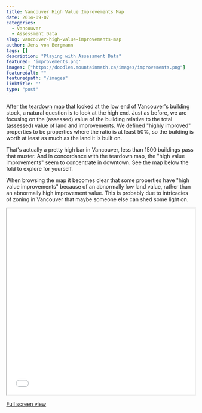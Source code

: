 ```yaml
---
title: Vancouver High Value Improvements Map
date: 2014-09-07
categories:
  - Vancouver
  - Assessment Data
slug: vancouver-high-value-improvements-map
author: Jens von Bergmann
tags: []
description: "Playing with Assessment Data"
featured: 'improvements.png'
images: ["https://doodles.mountainmath.ca/images/improvements.png"]
featuredalt: ""
featuredpath: "/images"
linktitle: ''
type: "post"
---
```


After the [teardown map](/blog/2014/09/05/vancouver-teardown-map/) that looked at the low end of Vancouver's building
stock, a natural question is to look at the high end. Just as before, we are focusing on the (assessed) value of the
building relative to the total (assessed) value of land and improvements. We defined "highly improved" properties to
be properties where the ratio is at least 50%, so the building is worth at least as much as the land it is built on.

That's actually a pretty high bar in Vancouver, less than 1500 buildings pass that muster. And in concordance with the
teardown map, the "high value improvements" seem to concentrate in downtown. See the map below the fold 
to explore for yourself.

<!-- more -->

When browsing the map it becomes clear that some properties have "high value improvements" because of an abnormally low
land value, rather than an abnormally high improvement value. This is probably due to intricacies of zoning in Vancouver
that maybe someone else can shed some light on.

<iframe src="/html/improvement_map.html" width="100%" height="500"></iframe>

[Full screen view](/html/improvement_map.html) 
